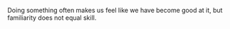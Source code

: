 Doing something often makes us feel like we have become good at it, but familiarity does not equal skill.